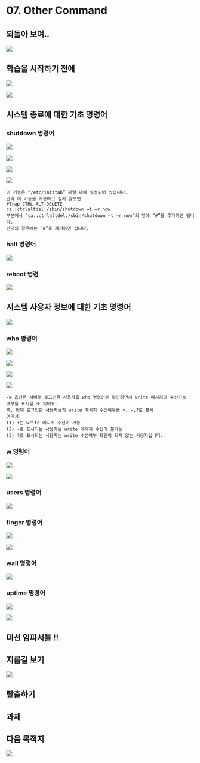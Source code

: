 # 07. Other Command

## 되돌아 보며.. 

![](../../../.gitbook/assets/image%20%28709%29.png)

## 학습을 시작하기 전에 

![](../../../.gitbook/assets/image%20%28752%29.png)



![](../../../.gitbook/assets/image%20%28798%29.png)

## 시스템 종료에 대한 기초 명령어 

### shutdown 명령어  

![](../../../.gitbook/assets/image%20%28818%29.png)

![](../../../.gitbook/assets/image%20%28779%29.png)

![](../../../.gitbook/assets/image%20%28792%29.png)

![](../../../.gitbook/assets/image%20%28830%29.png)

```text
이 기능은 “/etc/inittab” 파일 내에 설정되어 있습니다. 
만약 이 기능을 사용하고 싶지 않으면 
#Trap CTRL-ALT-DELETE 
ca::ctrlaltdel:/sbin/shutdown –t –r now
부분에서 “ca::ctrlaltdel:/sbin/shutdown –t –r now”의 앞에 “#”을 추가하면 됩니다. 
반대의 경우에는 “#”을 제거하면 됩니다.
```

### halt 명령어

![](../../../.gitbook/assets/image%20%28843%29.png)

### reboot 명령

![](../../../.gitbook/assets/image%20%28785%29.png)

## 시스템 사용자 정보에 대한 기초 명령어

![](../../../.gitbook/assets/image%20%28761%29.png)

### who 명령어 

![](../../../.gitbook/assets/image%20%28839%29.png)

![](../../../.gitbook/assets/image%20%28827%29.png)

![](../../../.gitbook/assets/image%20%28803%29.png)

![](../../../.gitbook/assets/image%20%28796%29.png)

```text
-w 옵션은 서버로 로그인한 사용자를 who 명령어로 확인하면서 write 메시지의 수신가능
여부를 표시할 수 있어요.
즉, 현재 로그인한 사용자들의 write 메시지 수신여부를 +, -,?로 표시. 
여기서 
(1) +는 write 메시지 수신이 가능 
(2) -로 표시되는 사용자는 write 메시지 수신이 불가능
(3) ?로 표시되는 사용자는 write 수신여부 확인이 되지 않는 사용자입니다. 
```

### w 명령어 

![](../../../.gitbook/assets/image%20%28825%29.png)

![](../../../.gitbook/assets/image%20%28751%29.png)

### users 명령어 

![](../../../.gitbook/assets/image%20%28815%29.png)

###  finger 명령어 

![](../../../.gitbook/assets/image%20%28787%29.png)

![](../../../.gitbook/assets/image%20%28769%29.png)

### wall 명령어 

![](../../../.gitbook/assets/image%20%28745%29.png)

### uptime 명령어

![](../../../.gitbook/assets/image%20%28773%29.png)

![](../../../.gitbook/assets/image%20%28851%29.png)



## 미션 임파서블 !! 

## 지름길 보기 

![](../../../.gitbook/assets/image%20%28770%29.png)

## 탈출하기

## 과제 

## 다음 목적지

![](../../../.gitbook/assets/image%20%28763%29.png)

